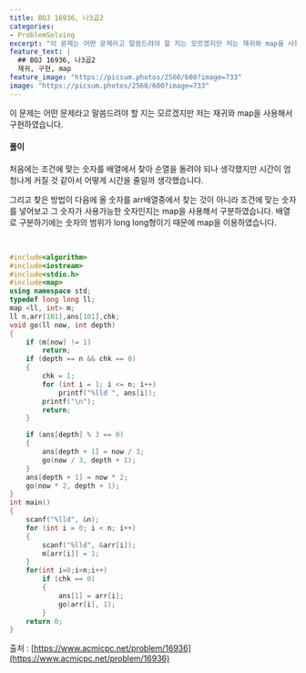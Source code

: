 ```yaml
---
title: BOJ 16936, 나3곱2
categories:
- ProblemSolving
excerpt: "이 문제는 어떤 문제라고 말씀드려야 할 지는 모르겠지만 저는 재귀와 map을 사용해서 구현하였습니다."
feature_text: |
  ## BOJ 16936, 나3곱2
  재귀, 구현, map
feature_image: "https://picsum.photos/2560/600?image=733"
image: "https://picsum.photos/2560/600?image=733"
---
```


이 문제는 어떤 문제라고 말씀드려야 할 지는 모르겠지만 저는 재귀와 map을 사용해서 구현하였습니다.

<h4>풀이</h4> 
처음에는 조건에 맞는 숫자를 배열에서 찾아 순열을 돌려야 되나 생각했지만 시간이 엄청나게 커질 것 같아서 어떻게 시간을 줄일까 생각했습니다.

그리고 찾은 방법이 다음에 올 숫자를 arr배열중에서 찾는 것이 아니라 조건에 맞는 숫자를 넣어보고 그 숫자가 사용가능한 숫자인지는 map을 사용해서 구분하였습니다. 배열로 구분하기에는 숫자의 범위가 long long형이기 때문에 map을 이용하였습니다. 

​
```c++
#include<algorithm>
#include<iostream>
#include<stdio.h>
#include<map>
using namespace std;
typedef long long ll;
map <ll, int> m;
ll n,arr[101],ans[101],chk;
void go(ll now, int depth)
{
	if (m[now] != 1)
		return;
	if (depth == n && chk == 0)
	{
		chk = 1;
		for (int i = 1; i <= n; i++)
			printf("%lld ", ans[i]);
		printf("\n");
		return;
	}

	if (ans[depth] % 3 == 0)
	{
		ans[depth + 1] = now / 3;
		go(now / 3, depth + 1);
	}
	ans[depth + 1] = now * 2;
	go(now * 2, depth + 1);
}
int main()
{
	scanf("%lld", &n);
	for (int i = 0; i < n; i++)
	{
		scanf("%lld", &arr[i]);
		m[arr[i]] = 1;
	}
	for(int i=0;i<n;i++)
		if (chk == 0)
		{
			ans[1] = arr[i];
			go(arr[i], 1);
		}
	return 0;
}
```

출처 : [https://www.acmicpc.net/problem/16936](https://www.acmicpc.net/problem/16936)